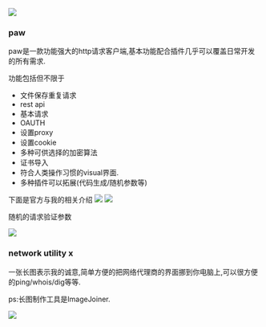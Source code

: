 
![](http://7xqjx7.com1.z0.glb.clouddn.com/image/Screen%20Shot%202016-03-21%20at%2002.54.27.png?imageView2/2/h/600) 

### paw

paw是一款功能强大的http请求客户端,基本功能配合插件几乎可以覆盖日常开发的所有需求. 

功能包括但不限于 

- 文件保存重复请求
- rest api
- 基本请求
- OAUTH
- 设置proxy
- 设置cookie
- 多种可供选择的加密算法
- 证书导入
- 符合人类操作习惯的visual界面.
- 多种插件可以拓展(代码生成/随机参数等)

下面是官方与我的相关介绍
![](http://7xqjx7.com1.z0.glb.clouddn.com/image/Screen%20Shot%202016-03-21%20at%2002.55.29.png?imageView2/2/h/600)
![](http://7xqjx7.com1.z0.glb.clouddn.com/image/Screen%20Shot%202016-03-21%20at%2002.34.48.png?imageView2/2/h/600)

随机的请求验证参数

![](http://7xqjx7.com1.z0.glb.clouddn.com/image/Screen%20Shot%202016-03-21%20at%2002.56.27.png?imageView2/2/h/600)


### network utility x

一张长图表示我的诚意,简单方便的把网络代理商的界面挪到你电脑上,可以很方便的ping/whois/dig等等.

ps:长图制作工具是ImageJoiner.

![](http://7xqjx7.com1.z0.glb.clouddn.com/image/ImageJoiner-2016-03-21%20at%2002.47.12.png?imageView2/2/h/1500)

